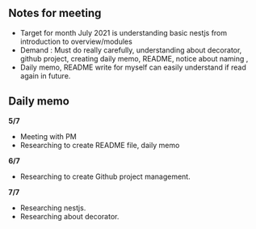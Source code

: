 
<h2 id="notes-for-meeting"><strong>Notes for meeting</strong></h2>
<ul>
<li>Target for month July 2021  is understanding basic nestjs from introduction to overview/modules</li>
<li>Demand : Must do really carefully, understanding about decorator, github project, creating daily memo, README, notice about naming ,</li>
<li>Daily memo, README write for myself can easily understand if  read again in future.</li>
</ul>
<h2 id="daily-memo"><strong>Daily memo</strong></h2>
<p><strong>5/7</strong></p>
<ul>
<li>Meeting with PM</li>
<li>Researching to create README file, daily memo</li>
</ul>
<p><strong>6/7</strong></p>
<ul>
<li>Researching to create Github project management.</li>
</ul>
<p><strong>7/7</strong></p>
<ul>
<li>Researching nestjs.</li>
<li>Researching about decorator.</li>
</ul>

